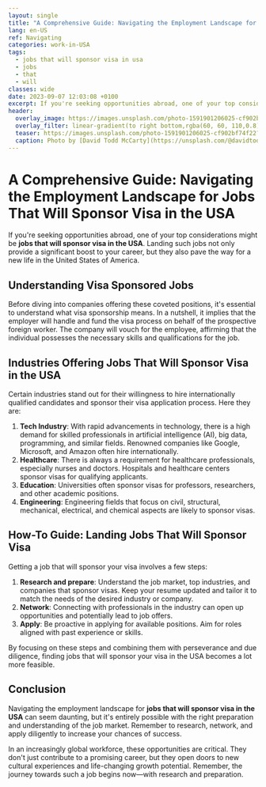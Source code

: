 ```yaml
---
layout: single
title: "A Comprehensive Guide: Navigating the Employment Landscape for Jobs That Will Sponsor Visa in the USA"
lang: en-US
ref: Navigating
categories: work-in-USA
tags:
  - jobs that will sponsor visa in usa
  - jobs
  - that
  - will
classes: wide
date: 2023-09-07 12:03:08 +0100
excerpt: If you're seeking opportunities abroad, one of your top considerations might be **jobs that will sponsor visa in the USA**.
header:
  overlay_image: https://images.unsplash.com/photo-1591901206025-cf902bf74f22?crop=entropy&cs=tinysrgb&fit=max&fm=jpg&ixid=M3w0Nzk0ODB8MHwxfHNlYXJjaHwxMHx8am9icyUyMHRoYXQlMjB3aWxsJTIwc3BvbnNvciUyMHZpc2ElMjBpbiUyMHVzYSUyQyUyMGpvYnMlMkMlMjB0aGF0JTJDJTIwd2lsbHxlbnwwfDB8fHwxNjk0MDg0NTg4fDA&ixlib=rb-4.0.3&q=80&w=1080
  overlay_filter: linear-gradient(to right bottom,rgba(60, 60, 110,0.8), rgba(178, 34, 52, 0.5))
  teaser: https://images.unsplash.com/photo-1591901206025-cf902bf74f22?crop=entropy&cs=tinysrgb&fit=max&fm=jpg&ixid=M3w0Nzk0ODB8MHwxfHNlYXJjaHwxMHx8am9icyUyMHRoYXQlMjB3aWxsJTIwc3BvbnNvciUyMHZpc2ElMjBpbiUyMHVzYSUyQyUyMGpvYnMlMkMlMjB0aGF0JTJDJTIwd2lsbHxlbnwwfDB8fHwxNjk0MDg0NTg4fDA&ixlib=rb-4.0.3&q=80&w=400
  caption: Photo by [David Todd McCarty](https://unsplash.com/@davidtoddmccarty?utm_source=wenospeakamericano&utm_medium=referral) on [Unsplash](https://unsplash.com/?utm_source=wenospeakamericano&utm_medium=referral)
---
```

  
  # A Comprehensive Guide: Navigating the Employment Landscape for Jobs That Will Sponsor Visa in the USA

If you're seeking opportunities abroad, one of your top considerations might be **jobs that will sponsor visa in the USA**. Landing such jobs not only provide a significant boost to your career, but they also pave the way for a new life in the United States of America.

## **Understanding Visa Sponsored Jobs**

Before diving into companies offering these coveted positions, it's essential to understand what visa sponsorship means. In a nutshell, it implies that the employer will handle and fund the visa process on behalf of the prospective foreign worker. The company will vouch for the employee, affirming that the individual possesses the necessary skills and qualifications for the job.

## **Industries Offering Jobs That Will Sponsor Visa in the USA**

Certain industries stand out for their willingness to hire internationally qualified candidates and sponsor their visa application process. Here they are:

1. **Tech Industry**: With rapid advancements in technology, there is a high demand for skilled professionals in artificial intelligence (AI), big data, programming, and similar fields. Renowned companies like Google, Microsoft, and Amazon often hire internationally.
2. **Healthcare**: There is always a requirement for healthcare professionals, especially nurses and doctors. Hospitals and healthcare centers sponsor visas for qualifying applicants.
3. **Education**: Universities often sponsor visas for professors, researchers, and other academic positions.
4. **Engineering**: Engineering fields that focus on civil, structural, mechanical, electrical, and chemical aspects are likely to sponsor visas.

## **How-To Guide: Landing Jobs That Will Sponsor Visa**

Getting a job that will sponsor your visa involves a few steps:

1. **Research and prepare**: Understand the job market, top industries, and companies that sponsor visas. Keep your resume updated and tailor it to match the needs of the desired industry or company.
2. **Network**: Connecting with professionals in the industry can open up opportunities and potentially lead to job offers.
3. **Apply**: Be proactive in applying for available positions. Aim for roles aligned with past experience or skills.

By focusing on these steps and combining them with perseverance and due diligence, finding jobs that will sponsor your visa in the USA becomes a lot more feasible.

## **Conclusion**

Navigating the employment landscape for **jobs that will sponsor visa in the USA** can seem daunting, but it's entirely possible with the right preparation and understanding of the job market. Remember to research, network, and apply diligently to increase your chances of success.

In an increasingly global workforce, these opportunities are critical. They don't just contribute to a promising career, but they open doors to new cultural experiences and life-changing growth potential. Remember, the journey towards such a job begins now—with research and preparation.
